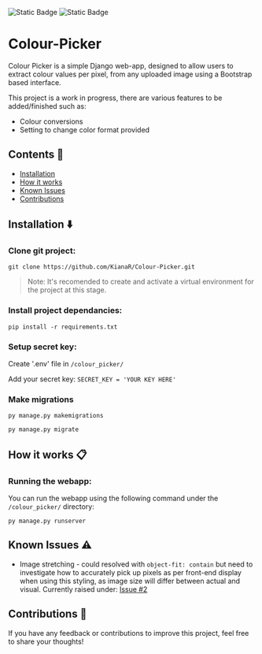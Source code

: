 ![Static Badge](https://img.shields.io/badge/django-white?style=flat&logo=Django&logoColor=%23092E20&color=%2344B78B) ![Static Badge](https://img.shields.io/badge/bootstrap-white?style=flat&logo=Bootstrap&logoColor=%237952B3)


# Colour-Picker
Colour Picker is a simple Django web-app, designed to allow users to extract colour values per pixel, from any uploaded image using a Bootstrap based interface. 

This project is a work in progress, there are various features to be added/finished such as:

* Colour conversions
* Setting to change color format provided

## Contents 📖
- [Installation](#installation-⬇️)
- [How it works](#how-it-works-📋)
- [Known Issues](#known-issues-⚠️)
- [Contributions](#contributions-📃)

## Installation ⬇️
### Clone git project:
  `git clone https://github.com/KianaR/Colour-Picker.git`

  > Note: It's recomended to create and activate a virtual environment for the project at this stage.

### Install project dependancies:
  `pip install -r requirements.txt`

### Setup secret key:
  Create '.env' file in `/colour_picker/` 
  
  Add your secret key: `SECRET_KEY = 'YOUR KEY HERE'`

<!-- ### Create database set credentials in settings.py
  > By default, sqlite3 will be used. For more info on setting up other databases, visit Django documentation: [Database Setup](https://docs.djangoproject.com/en/5.0/intro/tutorial02/)

### Create new superuser
  > This is optional but allows access to admin dashboard

  `cd colour_picker`

  `python manage.py createsuperuser` -->

### Make migrations
  `py manage.py makemigrations`

  `py manage.py migrate` 

## How it works 📋 
### Running the webapp:
  You can run the webapp using the following command under the `/colour_picker/` directory:
  
  `py manage.py runserver` 
  
## Known Issues ⚠️
  * Image stretching - could resolved with `object-fit: contain` but need to investigate how to accurately pick up pixels as per front-end display when using this styling, as image size will differ between actual and visual. Currently raised under: [Issue #2](https://github.com/KianaR/Colour-Picker/issues/2)

## Contributions 📃
If you have any feedback or contributions to improve this project, feel free to share your thoughts! 

